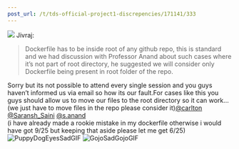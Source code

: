 ```yaml
---
post_url: /t/tds-official-project1-discrepencies/171141/333
---
```

![](https://avatars.discourse-cdn.com/v4/letter/j/b9bd4f/48.png) Jivraj:

> Dockerfile has to be inside root of any github repo, this is standard and we had discussion with Professor Anand about such cases where it’s not part of root directory, he suggested we will consider only Dockerfile being present in root folder of the repo.

Sorry but its not possible to attend every single session and you guys haven’t informed us via email so how its our fault.For cases like this you guys should allow us to move our files to the root directory so it can work…(we just have to move files in the repo please consider it)[@carlton](/u/carlton) [@Saransh\_Saini](/u/saransh_saini) [@s.anand](/u/s.anand)  
(i have already made a rookie mistake in my dockerfile otherwise i would have got 9/25 but keeping that aside please let me get 6/25)  
![PuppyDogEyesSadGIF](https://europe1.discourse-cdn.com/flex013/uploads/iitm/original/3X/4/1/41dc27831c97af2f02287cec795a281e9672723d.gif) ![GojoSadGojoGIF](https://europe1.discourse-cdn.com/flex013/uploads/iitm/original/3X/3/e/3e588079c65a2f9979f97bb5f1d81e3c1691ab20.gif)